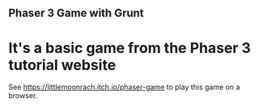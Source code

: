 ## Phaser 3 Game with Grunt
# It's a basic game from the Phaser 3 tutorial website

See https://littlemoonrach.itch.io/phaser-game to play this game on a browser.

